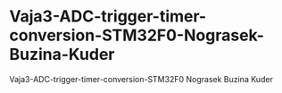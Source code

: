 # Vaja3-ADC-trigger-timer-conversion-STM32F0-Nograsek-Buzina-Kuder
Vaja3-ADC-trigger-timer-conversion-STM32F0 Nograsek Buzina Kuder
